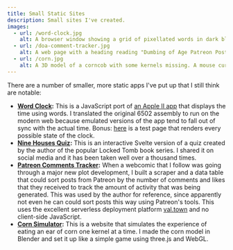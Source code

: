 ```yaml
---
title: Small Static Sites
description: Small sites I've created.
images:
  - url: /word-clock.jpg
    alt: A browser window showing a grid of pixellated words in dark blue letters on a black background. Highlighted in white are the words "Quarter Past Twelve AM"
  - url: /doa-comment-tracker.jpg
    alt: A web page with a heading reading "Dumbing of Age Patreon Posts. This page takes the information you can already get by scrolling through the Patreon feed (whether you're subscribed or not) and makes it more sortable and kinda searchable." Below that, a table showing a series of links with columns for comments and likes.
  - url: /corn.jpg
    alt: A 3D model of a corncob with some kernels missing. A mouse cursor hovers over an intact kernel. "4.13% eaten," says a status bar at the top.
---
```


There are a number of smaller, more static apps I've put up that I still think are notable:

- **[Word Clock](https://word.clock.uwu.enterprises):** This is a JavaScript port of [an Apple II app](https://github.com/a2-4am/word-clock/) that displays the time using words. I translated the original 6502 assembly to run on the modern web because emulated versions of the app tend to fall out of sync with the actual time. Bonus: [here](https://word.clock.uwu.enterprises/test.html) is a test page that renders every possible state of the clock.
- **[Nine Houses Quiz](https://housequiz.uwu.enterprises):** This is an interactive Svelte version of a quiz created by the author of the popular Locked Tomb book series. I shared it on social media and it has been taken well over a thousand times.
- **[Patreon Comments Tracker](https://doa-patreon-comment-tracker.val.run/):** When a webcomic that I follow was going through a major new plot development, I built a scraper and a data table that could sort posts from Patreon by the number of comments and likes that they received to track the amount of activity that was being generated. This was used by the author for reference, since apparently not even he can could sort posts this way using Patreon's tools. This uses the excellent serverless deployment platform [val.town](https://val.town/) and no client-side JavaScript.
- **[Corn Simulator](https://3d.corncob.world/):** This is a website that simulates the experience of eating an ear of corn one kernel at a time. I made the corn model in Blender and set it up like a simple game using three.js and WebGL.
